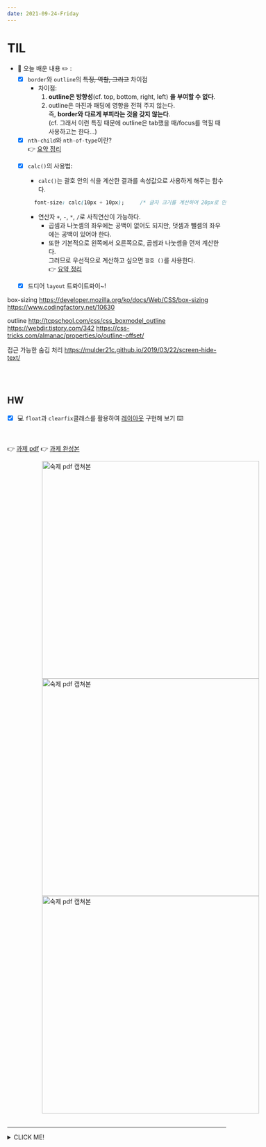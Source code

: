 ```yaml
---
date: 2021-09-24-Friday
---
```


# TIL 
- 📝 오늘 배운 내용  ✏️ : 
  - [x] `border`와 `outline`의 ~~특징, 역할, 그리고~~ 차이점
    - 차이점:   
      1. **outline은 방향성**(cf. top, bottom, right, left) **을 부여할 수 없다**.      
      2. outline은 마진과 패딩에 영향을 전혀 주지 않는다.      
      즉, **border와 다르게 부피라는 것을 갖지 않는다**.     
      (cf. 그래서 이런 특징 때문에 outline은 tab했을 때/focus를 먹힐 때 사용하고는 한다...)  
  - [x] `nth-child`와 `nth-of-type`이란?     
  👉 [요약 정리]()
  <!-- https://github.com/ekfka4863/TIL/blob/master/CSS%26SASS%26Bootstrap/CSS/CSS_Selectors.md -->
  - [x] `calc()`의 사용법:   
    - `calc()`는 괄호 안의 식을 계산한 결과를 속성값으로 사용하게 해주는 함수다.     
    ```css
      font-size: calc(10px + 10px);     /* 글자 크기를 계산하여 20px로 만들어준다 */
    ```         
    - 연산자 `+`, `-`, `*`, `/`로 사칙연산이 가능하다.    
      - 곱셈과 나눗셈의 좌우에는 공백이 없어도 되지만, 덧셈과 뺄셈의 좌우에는 공백이 있어야 한다.     
      - 또한 기본적으로 왼쪽에서 오른쪽으로, 곱셈과 나눗셈을 먼저 계산한다.    
      그러므로 우선적으로 계산하고 싶으면 `괄호 ()`를 사용한다.    
  👉 [요약 정리]()
  - [x] 드디어 `layout` 트롸이트롸이~!    





box-sizing 
https://developer.mozilla.org/ko/docs/Web/CSS/box-sizing
https://www.codingfactory.net/10630


outline 
http://tcpschool.com/css/css_boxmodel_outline
https://webdir.tistory.com/342
https://css-tricks.com/almanac/properties/o/outline-offset/



접근 가능한 숨김 처리 
https://mulder21c.github.io/2019/03/22/screen-hide-text/






<br /> 
<br />

## HW
- [x] 💻 `float`과 `clearfix`클래스를 활용하여 [레이아웃]() 구현해 보기 ⌨️    

<br />
 
👉 [과제 pdf]()
👉 [과제 완성본]()

<img src="./images/.png" alt="숙제 pdf 캡쳐본" width="500px" style="padding-left:80px;" />

<br /> 

<img src="./images/.png" alt="숙제 pdf 캡쳐본" width="500px" style="padding-left:80px;" />

<br /> 

<img src="./images/.png" alt="숙제 pdf 캡쳐본" width="500px" style="padding-left:80px;" />

<br /> 
<br />

---

<details>
<summary>CLICK ME!</summary>  

- cf.  
  - 
  - 
  - 
  - 
  - 
  - 
  - 
  - https://www.codingfactory.net/10373
  - [과제 pdf]()

</detials>  


box-sizing 
https://developer.mozilla.org/ko/docs/Web/CSS/box-sizing
https://www.codingfactory.net/10630



outline 
http://tcpschool.com/css/css_boxmodel_outline
https://webdir.tistory.com/342
https://css-tricks.com/almanac/properties/o/outline-offset/



개발자 포트폴리오
https://geonlee.tistory.com/9
https://sujinlee.me/professional-github/



블로그 
https://www.steemcoinpan.com/hive-101145/@goodhello/2gx11o-hexo
https://hexo.io/themes/
https://www.abnerchou.me/hexo-theme-react/
https://hongdonghyun.github.io/2019/11/hexo-theme-%EC%84%A4%EC%A0%95/
https://techwell.wooritech.com/blog/2021/08/08/Hexo-%EB%B8%94%EB%A1%9C%EA%B7%B8/
https://ekfka4863.github.io/



빽다방 
https://m.blog.naver.com/PostView.naver?isHttpsRedirect=true&blogId=plum5123&logNo=221256653829
https://www.ediya.com/contents/drink.html?chked_val=15,&skeyword=#c
https://color.adobe.com/ko/create/color-contrast-analyzer
https://www.figma.com/file/05vYBbSyNtowp4UR8uwgqc/Paik's-Coffee?node-id=0%3A1


calc() 사용법 
https://www.codingfactory.net/10373

접근 가능한 숨김 처리 
https://mulder21c.github.io/2019/03/22/screen-hide-text/

